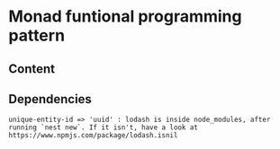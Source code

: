 # Monad funtional programming pattern  

## Content

## Dependencies
    unique-entity-id => 'uuid' : lodash is inside node_modules, after running `nest new`. If it isn't, have a look at https://www.npmjs.com/package/lodash.isnil